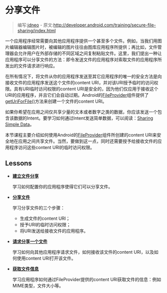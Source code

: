 # 分享文件

> 编写:[jdneo](https://github.com/jdneo) - 原文:<http://developer.android.com/training/secure-file-sharing/index.html>

一个应用程序经常需要向其他应用程序提供一个甚至多个文件。例如，当我们用图片编辑器编辑图片时，被编辑的图片往往由图库应用程序所提供；再比如，文件管理器会允许用户在外部存储的不同区域之间复制粘贴文件。这里，我们提出一种让应用程序可以分享文件的方法：即令发送文件的应用程序对索取文件的应用程序所发出的文件请求进行响应。

在所有情况下，将文件从你的应用程序发送至其它应用程序的唯一的安全方法是向接收文件的应用程序发送这个文件的content URI，并对该URI授予临时的访问权限。具有URI临时访问权限的content URI是安全的，因为他们仅应用于接收这个URI的应用程序，并且它们会自动过期。Android的[FileProvider](http://developer.android.com/reference/android/support/v4/content/FileProvider.html)组件提供了<a href="http://developer.android.com/reference/android/support/v4/content/FileProvider.html#getUriForFile(android.content.Context, java.lang.String, java.io.File)">getUriForFile()</a>方法来创建一个文件的content URI。

如果你希望在应用之间仅共享少量的文本或者数字之类的数据，你应该发送一个包含该数据的Intent。要学习如何通过Intent发送简单数据，可以阅读：[Sharing Simple Data](../sharing/index.html)。

本节课程主要介绍如何使用Android的[FileProvider](http://developer.android.com/reference/android/support/v4/content/FileProvider.html)组件所创建的content URI来安全地在应用之间共享文件。当然，要做到这一点，同时还需要授予给接收文件的应用程序访问这些content URI的临时访问权限。

## Lessons

* [**建立文件分享**](setup-sharing.html)

  学习如何配置你的应用程序使得它们可以分享文件。


* [**分享文件**](sharing-file.html)

  学习分享文件的三个步骤：
  - 生成文件的content URI；
  - 授予URI的临时访问权限；
  - 将URI发送给接收文件的应用程序。


* [**请求分享一个文件**](request-file.html)

  学习如何向其他应用程序请求文件，如何接收该文件的content URI，以及如何使用content URI打开该文件。


* [**获取文件信息**](retrieve-info.html)

  学习应用程序如何通过FileProvider提供的content URI获取文件的信息：例如MIME类型，文件大小等。

